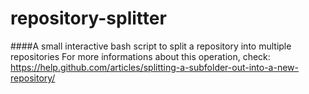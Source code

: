 # repository-splitter
####A small interactive bash script to split a repository into multiple repositories
For more informations about this operation, check: https://help.github.com/articles/splitting-a-subfolder-out-into-a-new-repository/
